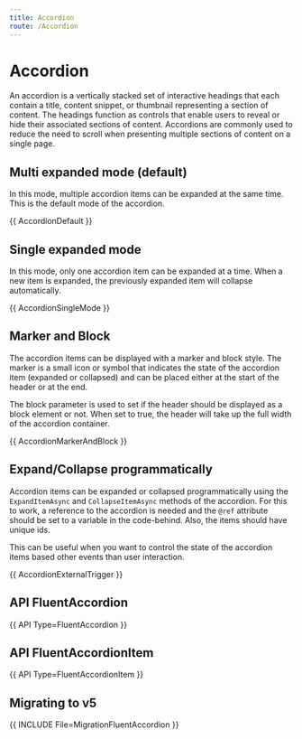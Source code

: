 ```yaml
---
title: Accordion
route: /Accordion
---
```


# Accordion

An accordion is a vertically stacked set of interactive headings that each contain a
title, content snippet, or thumbnail representing a section of content. The headings
function as controls that enable users to reveal or hide their associated sections of
content. Accordions are commonly used to reduce the need to scroll when presenting
multiple sections of content on a single page.

## Multi expanded mode (default)
In this mode, multiple accordion items can be expanded at the same time. This is the default mode of the accordion.

{{ AccordionDefault }}

## Single expanded mode
In this mode, only one accordion item can be expanded at a time. When a new item is expanded, the previously expanded item will collapse automatically.

{{ AccordionSingleMode }}

## Marker and Block
The accordion items can be displayed with a marker and block style. The marker is a
small icon or symbol that indicates the state of the accordion item (expanded or
collapsed) and can be placed either at the start of the header or at the end.

The block parameter is used to set if the header should be displayed as a block
element or not. When set to true, the header will take up the full width of the accordion container.

{{ AccordionMarkerAndBlock }}


## Expand/Collapse programmatically
Accordion items can be expanded or collapsed programmatically using the `ExpandItemAsync` and `CollapseItemAsync` methods of the accordion.
For this to work, a reference to the accordion is needed and the `@ref` attribute should be set to a variable in the code-behind. Also, the items should have unique ids.

This can be useful when you want to control the state of the accordion items based other events than user interaction.

{{ AccordionExternalTrigger }}

## API FluentAccordion

{{ API Type=FluentAccordion }}

## API FluentAccordionItem

{{ API Type=FluentAccordionItem }}

## Migrating to v5

{{ INCLUDE File=MigrationFluentAccordion }}

